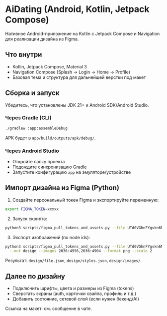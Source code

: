 # AiDating (Android, Kotlin, Jetpack Compose)

Нативное Android-приложение на Kotlin с Jetpack Compose и Navigation для реализации дизайна из Figma.

## Что внутри
- Kotlin, Jetpack Compose, Material 3
- Navigation Compose (Splash → Login → Home → Profile)
- Базовая тема и структура для дальнейшей верстки под макет

## Сборка и запуск
Убедитесь, что установлены JDK 21+ и Android SDK/Android Studio.

### Через Gradle (CLI)
```bash
./gradlew :app:assembleDebug
```
APK будет в `app/build/outputs/apk/debug/`.

### Через Android Studio
- Откройте папку проекта
- Подождите синхронизацию Gradle
- Запустите конфигурацию `app` на эмуляторе/устройстве

## Импорт дизайна из Figma (Python)
1) Создайте персональный токен Figma и экспортируйте переменную:
```bash
export FIGMA_TOKEN=xxxxx
```
2) Запуск скрипта:
```bash
python3 scripts/figma_pull_tokens_and_assets.py --file UTd0VGhnFYgvkn6NLepGAM --out design
```
3) Экспорт изображений (по node ids):
```bash
python3 scripts/figma_pull_tokens_and_assets.py --file UTd0VGhnFYgvkn6NLepGAM \
  --out design --images 2036:4956,2036:4904 --format png --scale 2
```
Результат: `design/file.json`, `design/styles.json`, `design/images/`.

## Далее по дизайну
- Подключить шрифты, цвета и размеры из Figma (tokens)
- Сверстать экраны (auth, карточки свайпа, профиль и т.д.)
- Добавить состояние, сетевой слой (если нужен бекенд/AI)

Ссылка на макет: см. сообщение в чате.